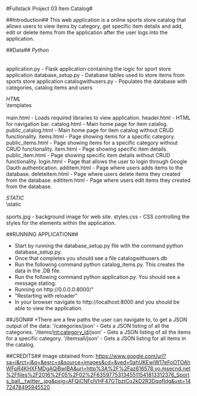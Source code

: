 #Fullstack Project 03 Item Catalog#

##Introduction##
This web application is a online sports store catalog that allows users
to view items by category, get specific item details and add, edit or delete
items from the application after the user logs into the application.


##Data##
*Python*<br>
\
<br>
application.py - Flask application containing the logic for sport store application
database_setup.py - Database tables used to store items from sports store application
catalogwithusers.py - Populates the database with categories, catalog items and users

*HTML*<br>
\templates\
<br>
main.html - Loads required libraries to view application.
header.html - HTML for navigation bar.
catalog.html - Main home page for item catalog.
public_catalog.html - Main home page for item catalog without CRUD functionality.
items.html - Page showing items for a specific category.
public_items.html - Page showing items for a specific category without CRUD functionality.
item.html - Page showing specific item details.
public_item.html - Page showing specific item details without CRUD functionality.
login.html - Page that allows the user to login through Google Oauth authentication.
additem.html - Page where users adds items to the database.
deleteitem.html - Page where users delete items they created from the database.
edititem.html - Page where users edit items they created from the database.

*STATIC*<br>
\static\
<br>
sports.jpg - background image for web site.
styles.css - CSS controlling the styles for the elements within the application.



##RUNNING APPLICATION##
<ul>
<li> Start by running the database_setup.py file with the command python database_setup.py.<br>
<li> Once that completes you should see a file catalogwithusers.db<br>
<li> Run the following command python catalog_items.py.  This creates the data in the .DB file.<br>
<li> Run the following command python application.py.  You should see a message stating:<br>
<li> Running on http://0.0.0.0:8000/"<br>
<li> "Restarting with reloader"<br>
<li> In your browser navigate to http://localhost:8000 and you should be able to view the application.
</ul>

##JSON##
*There are a few paths the user can navigate to, to get a JSON output of the data:
'/categories/json' - Gets a JSON listing of all the categories.
'/items/<int:category_id>/json' - Gets a JSON listing of all the items for a specific category.
'/itemsall/json' - Gets a JSON listing for all items in the catalog.

##CREDITS##
Image obtained from:
https://www.google.com/url?sa=i&rct=j&q=&esrc=s&source=images&cd=&ved=0ahUKEwjW17eFoOTOAhWFpR4KHXFMDgAQjBwIBA&url=http%3A%2F%2Faz616578.vo.msecnd.net%2Ffiles%2F2016%2F05%2F02%2F635977531345511541813312376_Sports_ball__twitter_.jpg&psig=AFQjCNFclVHF47GTbztCo2kD2R3DqqfIdg&ust=1472478495945520
